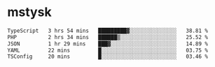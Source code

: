 # mstysk

<!--START_SECTION:waka-->

```txt
TypeScript   3 hrs 54 mins   █████████▓░░░░░░░░░░░░░░░   38.81 %
PHP          2 hrs 34 mins   ██████▒░░░░░░░░░░░░░░░░░░   25.52 %
JSON         1 hr 29 mins    ███▓░░░░░░░░░░░░░░░░░░░░░   14.89 %
YAML         22 mins         █░░░░░░░░░░░░░░░░░░░░░░░░   03.75 %
TSConfig     20 mins         █░░░░░░░░░░░░░░░░░░░░░░░░   03.46 %
```

<!--END_SECTION:waka-->
